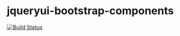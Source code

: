 # jqueryui-bootstrap-components

[![Build Status](https://travis-ci.org/marciopd/jqueryui-bootstrap-components.svg?branch=master)](https://travis-ci.org/marciopd/jqueryui-bootstrap-components)
